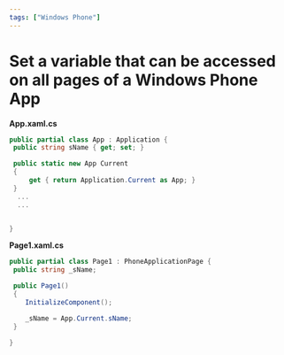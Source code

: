 ```yaml
---
tags: ["Windows Phone"]
---
```


# Set a variable that can be accessed on all pages of a Windows Phone App

<!--markdownlint-disable MD013 MD029 MD036 MD024 MD033 MD040 MD042 MD001 MD051 MD025 MD052-->

**App.xaml.cs**

```cs
public partial class App : Application {
 public string sName { get; set; }

 public static new App Current
 {
     get { return Application.Current as App; }
 }
  ...
  ...


} 
```

**Page1.xaml.cs**

```cs
public partial class Page1 : PhoneApplicationPage { 
 public string _sName;

 public Page1()
 {
    InitializeComponent();

    _sName = App.Current.sName;
 }

} 
```
